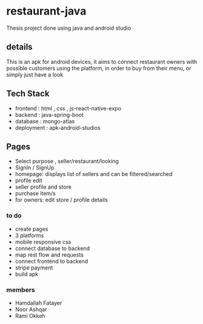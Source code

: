 # restaurant-java #
Thesis project done using java and android studio

## details ##
This is an apk for android devices, it aims to connect restaurant owners with possible customers using the platform, in order to buy from their menu, or simply just have a look

## Tech Stack ##
- frontend : html , css , js-react-native-expo
- backend : java-spring-boot
- database : mongo-atlas
- deployment : apk-android-studios

## Pages ##
- Select purpose , seller/restaurant/looking
- SignIn / SignUp
- homepage: displays list of sellers and can be filtered/searched
- profile edit
- seller profile and store
- purchase item/s
- for owners: edit store / profile details

### to do ###
- create pages
- 3 platforms
- mobile responsive css
- connect database to backend
- map rest flow and requests
- connect frontend to backend
- stripe payment
- build apk

### members ###
- Hamdallah Fatayer
- Noor Ashqar
- Rami Okkeh
